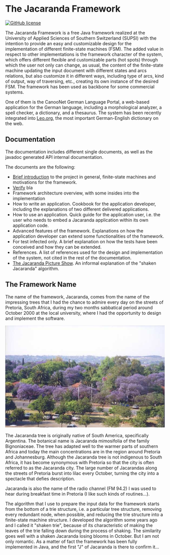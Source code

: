 The Jacaranda Framework
============
[![GitHub license](https://img.shields.io/badge/license-Apache%202-blue.svg)](https://raw.githubusercontent.com/apache/opennlp/master/LICENSE)

The Jacaranda Framework is a free Java framework realized at the University of Applied Sciences of Southern Switzerland (SUPSI) with the intention to provide an easy and customizable design for the implementation of different finite-state machines (FSM). 
The added value in respect to other implementations is the framework character of the system, which offers different flexible and customizable parts (hot spots) through which the user not only can change, as usual, the content of the finite-state machine updating the input document with different states and arcs relations, but also customize it in different ways, including type of arcs, kind of output, way of traversing, etc., creating its own instance of the desired FSM. The framework has been used as backbone for some commercial systems. 

One of them is the CanooNet German Language Portal, a web-based application for the German language, including a morphological analyzer, a spell checker, a dictionary, and a thesaurus. The system has been recently integrated into [Leo.org](https://dict.leo.org/pages/about/ende/canoonet_de.html), the most important German-English dictionary on the web. 

## Documentation

The documentation includes different single documents, as well as the javadoc generated API internal documentation. 

The documents are the following:
- [Brief introduction](./documentation/introduction/introduction.md) to the project in general,  finite-state machines and motivations for the framework.
- [Verify](./documentation/introduction/introduction.html) bla
- Framework architecture overview, with some insides into the implementation
- How to write an application. Cookbook for the application developer, including the explanations of two different delivered applications.
- How to use an application. Quick guide for the application user, i.e. the user who needs to embed a Jacaranda application within its own application code.
- Advanced features of the framework. Explanations on how the application developer can extend some functionalities of the framework.
- For test infected only. A brief explanation on how the tests have been conceived and how they can be extended.
- References. A list of references used for the design and implementation of the system, not cited in the rest of the documentation.
- [The Jacaranda Picture Show](./documentation/show/show.md). An informal explanation of the "shaken Jacaranda" algorithm.
                           
## The Framework Name

The name of the framework, Jacaranda, comes from the name of the impressing trees that I had the chance to admire every day on the streets of Pretoria, South Africa, during my two months sabbatical period around October 2000 at the local university, where I had the opportunity to design and implement the software.
    
![alt text](./documentation/show/images/overview.JPEG "Overview")

The Jacaranda tree is originally native of South America, specifically Argentina. The botanical name is Jacaranda mimosifolia of the family Bignoniaceae. The tree has adapted well to the warmer parts of southern Africa and today the main concentrations are in the region around Pretoria and Johannesburg.
Although the Jacaranda tree is not indigenous to South Africa, it has become synonymous with Pretoria so that the city is often referred to as the Jacaranda city. The large number of Jacarandas along the streets of Pretoria burst into lilac every October, turning the city into a spectacle that defies description.

Jacaranda is also the name of the radio channel (FM 94.2) I was used to hear during breakfast time in Pretoria (I like such kinds of routines...).

The algorithm that I use to prepare the input data for the framework starts from the bottom of a trie structure, i.e. a particular tree structure, removing every redundant node, when possible, and reducing the trie structure into a finite-state machine structure. I developed the algorithm some years ago and I called it "shaken trie", because of its characteristic of making the leaves of the trie falling down during the process of shaking. The similarity goes well with a shaken Jacaranda losing blooms in October.
But I am not only romantic. As a matter of fact the framework has been fully implemented in Java, and the first "J" of Jacaranda is there to confirm it...
